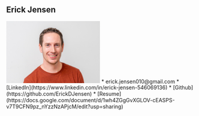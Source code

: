 ## Erick Jensen
<img src="/images/ErickJensen.jpg" width="250">
* erick.jensen010@gmail.com
* [LinkedIn](https://www.linkedin.com/in/erick-jensen-546069136)
* [Github](https://github.com/ErickDJensen)
* [Resume](https://docs.google.com/document/d/1wh4ZGgGvXGLOV-cEASPS-v7T9CFN9pz_nYzzNzAPjcM/edit?usp=sharing)
